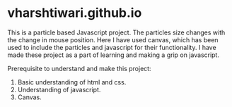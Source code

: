 # vharshtiwari.github.io

This is a particle based Javascript project. The particles size changes with the change in mouse position. Here I have used 
canvas, which has been used to include the particles and javascript for their functionality. I have made these project as a part of learning and making a grip on javascript.

 Prerequisite to understand and make this project:
 1. Basic understanding of html and css.
 2. Understanding of javascript.
 3. Canvas.
 
 
